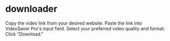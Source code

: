 # downloader
Copy the video link from your desired website.  Paste the link into VideoSaver Pro's input field.  Select your preferred video quality and format.  Click "Download."
